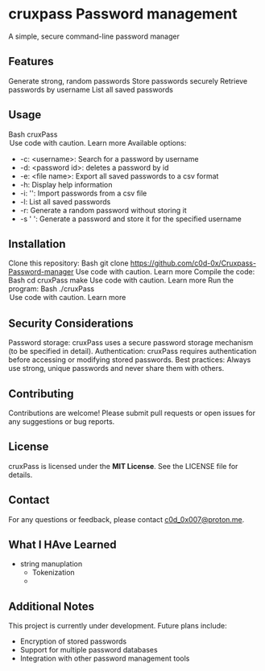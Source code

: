 # cruxpass Password management

A simple, secure command-line password manager

## Features

Generate strong, random passwords
Store passwords securely
Retrieve passwords by username
List all saved passwords

## Usage

Bash
cruxPass <option> <argument>
Use code with caution. Learn more
Available options:

- -c: \<username\>: Search for a password by username
- -d: \<password id\>: deletes a password by id
- -e: \<file name\>: Export all saved passwords to a csv format
- -h: Display help information
- -i: '<file name>': Import passwords from a csv file
- -l: List all saved passwords
- -r: Generate a random password without storing it
- -s '<password> <username>': Generate a password and store it for the specified username

## Installation

Clone this repository:
Bash
git clone https://github.com/c0d-0x/Cruxpass-Password-manager
Use code with caution. Learn more
Compile the code:
Bash
cd cruxPass
make
Use code with caution. Learn more
Run the program:
Bash
./cruxPass <option> <argument>
Use code with caution. Learn more

## Security Considerations

Password storage: cruxPass uses a secure password storage mechanism (to be specified in detail).
Authentication: cruxPass requires authentication before accessing or modifying stored passwords.
Best practices: Always use strong, unique passwords and never share them with others.

## Contributing

Contributions are welcome! Please submit pull requests or open issues for any suggestions or bug reports.

## License

cruxPass is licensed under the **MIT License**. See the LICENSE file for details.

## Contact

For any questions or feedback, please contact <c0d_0x007@proton.me>.

## What I HAve Learned
- string manuplation
    - Tokenization
    - 


## Additional Notes

This project is currently under development.
Future plans include:

- Encryption of stored passwords
- Support for multiple password databases
- Integration with other password management tools
